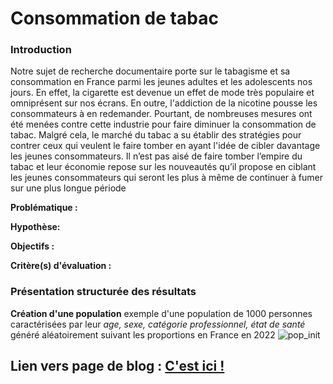 # Consommation de tabac

### Introduction

Notre sujet de recherche documentaire porte sur le tabagisme et sa consommation en France parmi les jeunes adultes et les adolescents nos jours. En effet, la cigarette est devenue un effet de mode très populaire et omniprésent sur nos écrans.  En outre, l'addiction de la nicotine pousse les consommateurs à en redemander. Pourtant, de nombreuses mesures ont été menées contre cette industrie pour faire diminuer la consommation de tabac. Malgré cela, le marché du tabac a su établir des stratégies pour contrer ceux qui veulent le faire tomber en ayant l'idée de cibler davantage les jeunes consommateurs. Il n’est pas aisé de faire tomber l’empire du tabac et leur économie repose sur les nouveautés qu’il propose en ciblant les jeunes consommateurs qui seront les plus à même de continuer à fumer sur une plus longue période

**Problématique :** 

**Hypothèse:**

**Objectifs :**

**Critère(s) d'évaluation :**

### Présentation structurée des résultats

**Création d'une population**
exemple d'une population de 1000 personnes caractérisées par leur *age, sexe, catégorie professionnel, état de santé* généré aléatoirement suivant les proportions en France en 2022
![pop_init](https://user-images.githubusercontent.com/96307633/163717059-976636f5-a0a6-4c81-b271-fb7d017a3a4e.png)




## Lien vers page de blog : <a href="blog.html"> C'est ici ! </a>


